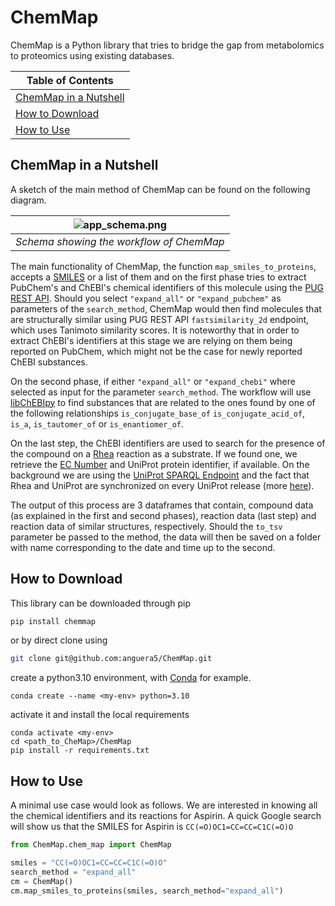 # ChemMap

ChemMap is a Python library that tries to bridge the gap from metabolomics to proteomics using existing databases.

| Table of Contents | 
| ----------------- |
|[ChemMap in a Nutshell](#chemmap-in-a-nutshell)|
|[How to Download](#how-to-download)|
|[How to Use](#how-to-use)|

## ChemMap in a Nutshell


A sketch of the main method of ChemMap can be found on the following diagram.

| ![app_schema.png](assets/app_schema.png) | 
| :--------------------------------------: | 
| *Schema showing the workflow of ChemMap* |

The main functionality of ChemMap, the function `map_smiles_to_proteins`, accepts a 
[SMILES](https://www.daylight.com/dayhtml/doc/theory/theory.smiles.html) or a list of them and on the first phase 
tries to extract PubChem's and ChEBI's chemical identifiers of this molecule using the 
[PUG REST API](https://pubchem.ncbi.nlm.nih.gov/docs/pug-rest-tutorial). Should you select `"expand_all"`
or `"expand_pubchem"` as parameters of the `search_method`, ChemMap would then find molecules that are structurally 
similar using PUG REST API `fastsimilarity_2d` endpoint, which uses Tanimoto similarity scores. It is noteworthy that
in order to extract ChEBI's identifiers at this stage we are relying on them being reported on PubChem, which might not
be the case for newly reported ChEBI substances.

On the second phase, if either `"expand_all"` or `"expand_chebi"` where selected as input for the parameter 
`search_method`. The workflow will use [libChEBIpy](https://github.com/libChEBI/libChEBIpy) to find substances that are 
related to the ones found by one of the following relationships `is_conjugate_base_of` `is_conjugate_acid_of`, `is_a`, 
`is_tautomer_of` or `is_enantiomer_of`.

On the last step, the ChEBI identifiers are used to search for the presence of the compound on a [Rhea](https://www.rhea-db.org/) 
reaction as a substrate. If we found one, we retrieve the [EC Number](https://en.wikipedia.org/wiki/Enzyme_Commission_number) and 
UniProt protein identifier, if available. On the background we are using the [UniProt SPARQL Endpoint](https://sparql.uniprot.org/) and
the fact that Rhea and UniProt are synchronized on every UniProt release (more 
[here](https://www.uniprot.org/help/synchronization)).

The output of this process are 3 dataframes that contain, compound data (as explained in the first and second phases),
reaction data (last step) and reaction data of similar structures, respectively. Should the `to_tsv` parameter
be passed to the method, the data will then be saved on a folder with name corresponding to the date and time up to the
second.

## How to Download

This library can be downloaded through pip 

```bash
pip install chemmap
```

or by direct clone using

```bash
git clone git@github.com:anguera5/ChemMap.git
```

create a python3.10 environment, with
[Conda](https://docs.conda.io/projects/conda/en/latest/user-guide/install/index.html#regular-installation) for example.

```conda
conda create --name <my-env> python=3.10
```

activate it and install the local requirements 

```
conda activate <my-env>
cd <path_to_CheMap>/ChemMap
pip install -r requirements.txt
```

## How to Use

A minimal use case would look as follows. We are interested in knowing all the chemical identifiers and its reactions
for Aspirin. A quick Google search will show us that the SMILES for Aspirin is `CC(=O)OC1=CC=CC=C1C(=O)O`

```python
from ChemMap.chem_map import ChemMap

smiles = "CC(=O)OC1=CC=CC=C1C(=O)O"
search_method = "expand_all"
cm = ChemMap()
cm.map_smiles_to_proteins(smiles, search_method="expand_all")
```
